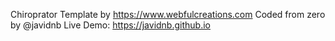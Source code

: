 Chiroprator Template by https://www.webfulcreations.com
Coded from zero by @javidnb
Live Demo: https://javidnb.github.io
